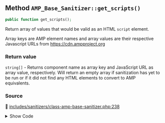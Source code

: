 ## Method `AMP_Base_Sanitizer::get_scripts()`

```php
public function get_scripts();
```

Return array of values that would be valid as an HTML `script` element.

Array keys are AMP element names and array values are their respective Javascript URLs from https://cdn.ampproject.org

### Return value

`string[]` - Returns component name as array key and JavaScript URL as array value,                  respectively. Will return an empty array if sanitization has yet to be run                  or if it did not find any HTML elements to convert to AMP equivalents.

### Source

:link: [includes/sanitizers/class-amp-base-sanitizer.php:238](/includes/sanitizers/class-amp-base-sanitizer.php#L238-L240)

<details>
<summary>Show Code</summary>

```php
public function get_scripts() {
	return [];
}
```

</details>
